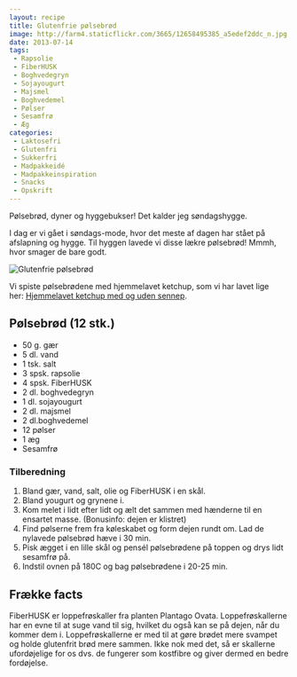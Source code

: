 ```yaml
---
layout: recipe
title: Glutenfrie pølsebrød
image: http://farm4.staticflickr.com/3665/12658495385_a5edef2ddc_n.jpg
date: 2013-07-14
tags:
 - Rapsolie
 - FiberHUSK
 - Boghvedegryn
 - Sojayougurt
 - Majsmel
 - Boghvedemel
 - Pølser
 - Sesamfrø
 - Æg
categories:
 - Laktosefri
 - Glutenfri
 - Sukkerfri
 - Madpakkeidé
 - Madpakkeinspiration
 - Snacks
 - Opskrift
---
```


Pølsebrød, dyner og hyggebukser! Det kalder jeg søndagshygge.

I dag er vi gået i søndags-mode, hvor det meste af dagen har stået på afslapning
og hygge. Til hyggen lavede vi disse lækre pølsebrød! Mmmh, hvor smager de bare
godt.

![Glutenfrie pølsebrød](http://farm4.staticflickr.com/3665/12658495385_a5edef2ddc.jpg)


Vi spiste pølsebrødene med hjemmelavet ketchup, som vi har lavet lige
her: [Hjemmelavet ketchup med og uden
sennep](/2013/07/basic-1-hjemmelavet-ketchup-med-og-uden-sennep/).

## Pølsebrød (12 stk.)
- 50 g. gær
- 5 dl. vand
- 1 tsk. salt
- 3 spsk. rapsolie
- 4 spsk. FiberHUSK
- 2 dl. boghvedegryn
- 1 dl. sojayougurt
- 2 dl. majsmel
- 2 dl.boghvedemel
- 12 pølser
- 1 æg
- Sesamfrø

### Tilberedning
1. Bland gær, vand, salt, olie og FiberHUSK i en skål.
2. Bland yougurt og grynene i.
3. Kom melet i lidt efter lidt og ælt det sammen med hænderne til en ensartet
   masse. (Bonusinfo: dejen er klistret)
4. Find pølserne frem fra køleskabet og form dejen rundt om. Lad de nylavede
   pølsebrød hæve i 30 min.
5. Pisk ægget i en lille skål og pensél pølsebrødene på toppen og drys lidt
   sesamfrø på.
6. Indstil ovnen på 180C og bag pølsebrødene i 20-25 min.

## Frække facts
FiberHUSK er loppefrøskaller fra planten Plantago Ovata. Loppefrøskallerne har
en evne til at suge vand til sig, hvilket du også kan se på dejen, når du kommer
dem i. Loppefrøskallerne er med til at gøre brødet mere svampet og holde
glutenfrit brød mere sammen. Ikke nok med det, så er skallerne ufordøjelige for
os dvs. de fungerer som kostfibre og giver dermed en bedre fordøjelse. 
